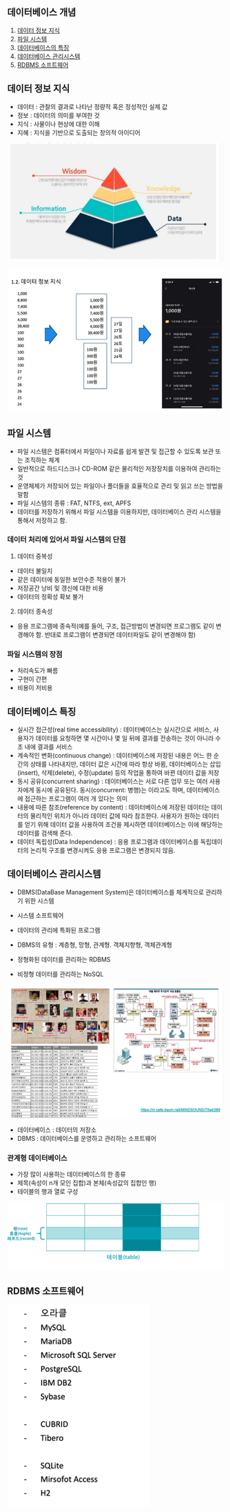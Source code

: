 ## 데이터베이스 개념
1. [데이터 정보 지식](#데이터-정보-지식)
2. [파일 시스템](#파일-시스템)
3. [데이터베이스의 특징](#데이터베이스-특징)
4. [데이터베이스 관리시스템](#데이터베이스관리시스템)
5. [RDBMS 소프트웨어](#rdbms-소프트웨어)

## 데이터 정보 지식
- 데이터 : 관찰의 결과로 나타난 정량적 혹은 정성적인 실제 값
- 정보 : 데이터의 의미를 부여한 것
- 지식 : 사물이나 현상에 대한 이해
- 지혜 : 지식을 기반으로 도출되는 창의적 아이디어

![](img/2022-05-15-16-11-03.png)

![](img/2022-05-15-16-11-17.png)

## 파일 시스템
- 파일 시스템은 컴퓨터에서 파일이나 자료를 쉽게 발견 및 접근할 수 있도록 보관 또는 조직하는 체계
- 일반적으로 하드디스크나 CD-ROM 같은 물리적인 저장장치를 이용하여 관리하는 것
- 운영체제가 저장되어 있는 파일이나 폴더들을 효율적으로 관리 및 읽고 쓰는 방법을 말함
- 파일 시스템의 종류 : FAT, NTFS, ext, APFS
- 데이터를 저장하기 위해서 파일 시스템을 이용하지만, 데이터베이스 관리 시스템을 통해서 저장하고 함.
### 데이터 처리에 있어서 파일 시스템의 단점
1. 데이터 중복성
- 데이터 불일치
- 같은 데이터에 동일한 보안수준 적용이 불가
- 저장공간 낭비 및 갱신에 대한 비용
- 데이터의 정확성 확보 불가

2. 데이터 종속성
- 응용 프로그램에 종속적(예를 들어, 구조, 접근방법이 변경되면 프로그램도 같이 변경해야 함. 반대로 프로그램이 변경되면 데이터파일도 같이 변경해야 함)

### 파일 시스템의 장점
- 처리속도가 빠름
- 구현이 간편
- 비용이 저비용

## 데이터베이스 특징
- 실시간 접근성(real time accessibllity) : 데이터베이스는 실시간으로 서비스, 사용자가 데이터를 요청하면 몇 시간이나 몇 일 뒤에 결과를 전송하는 것이 아니라 수 초 내에 결과를 서비스
- 계속적인 변화(continuous change) : 데이터베이스에 저장된 내용은 어느 한 순간의 상태를 나타내지만, 데이터 값은 시간에 따라 항상 바뀜, 데이터베이스는 삽입(insert), 삭제(delete), 수정(update) 등의 작업을 통하여 바뀐 데이터 값을 저장
- 동시 공유(concurrent sharing) : 데이터베이스는 서로 다른 업무 또는 여러 사용자에게 동시에 공유된다. 동시(concurrent: 병행)는 이라고도 하며, 데이터베이스에 접근하는 프로그램이 여러 개 있다는 의미
- 내용에 따른 참조(reference by content) : 데이터베이스에 저장된 데이터는 데이터의 물리적인 위치가 아니라 데이터 값에 따라 참조한다. 사용자가 원하는 데이터를 얻기 위해 데이터 값을 사용하여 조건을 제시하면 데이터베이스는 이에 해당하는 데이터를 검색해 준다.
- 데이터 독립성(Data Independence) : 응용 프로그램과 데이터베이스를 독립데이터의 논리적 구조를 변경시켜도 응용 프로그램은 변경되지 않음.

## 데이터베이스 관리시스템

- DBMS(DataBase Management System)은 데이터베이스를 체계적으로 관리하기 위한 시스템
- 시스템 소프트웨어
- 데이터의 관리에 특화된 프로그램

- DBMS의 유형 : 계층형, 망형, 관계형. 객체지향형, 객체관계형

- 정형화된 데이터를 관리하는 RDBMS
- 비정형 데이터를 관리하는 NoSQL

![](img/2022-05-15-16-18-06.png)

- 데이터베이스 : 데이터의 저장소
- DBMS : 데이터베이스를 운영하고 관리하는 소프트웨어

### 관계형 데이터베이스
- 가장 많이 사용하는 데이터베이스의 한 종류
- 제목(속성이 n개 모인 집합)과 본체(속성값의 집합인 행)
- 테이블의 행과 열로 구성

![](img/2022-05-15-16-19-17.png)

## RDBMS 소프트웨어

![](img/2022-05-15-16-20-08.png)